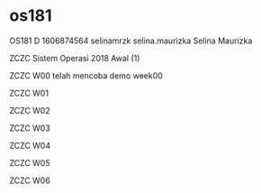 # os181
OS181 D 1606874564 selinamrzk selina.maurizka Selina Maurizka

ZCZC Sistem Operasi 2018 Awal (1)

ZCZC W00 telah mencoba demo week00

ZCZC W01

ZCZC W02

ZCZC W03

ZCZC W04

ZCZC W05

ZCZC W06
